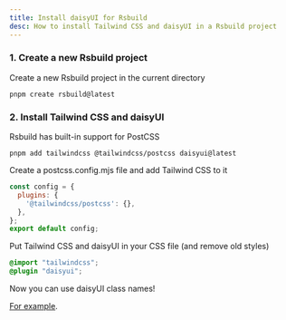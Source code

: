 ```yaml
---
title: Install daisyUI for Rsbuild
desc: How to install Tailwind CSS and daisyUI in a Rsbuild project
---
```


### 1. Create a new Rsbuild project

Create a new Rsbuild project in the current directory

```sh:Terminal
pnpm create rsbuild@latest
```

### 2. Install Tailwind CSS and daisyUI

Rsbuild has built-in support for PostCSS

```sh:Terminal
pnpm add tailwindcss @tailwindcss/postcss daisyui@latest
```

Create a postcss.config.mjs file and add Tailwind CSS to it

```js:postcss.config.mjs
const config = {
  plugins: {
    '@tailwindcss/postcss': {},
  },
};
export default config;
```

Put Tailwind CSS and daisyUI in your CSS file (and remove old styles)
  
```postcss:src/App.css
@import "tailwindcss";
@plugin "daisyui";
```

Now you can use daisyUI class names!


[For example](https://github.com/zwlcoding/rsbuild-daisyui-example).
